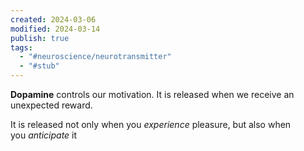 ```yaml
---
created: 2024-03-06
modified: 2024-03-14
publish: true
tags:
  - "#neuroscience/neurotransmitter"
  - "#stub"
---
```


**Dopamine** controls our motivation. It is released when we receive an unexpected reward.

It is released not only when you _experience_ pleasure, but also when you _anticipate_ it